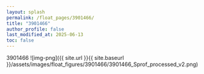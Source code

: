 ```yaml
---
layout: splash
permalink: /float_pages/3901466/
title: "3901466"
author_profile: false
last_modified_at: 2025-06-13
toc: false
---
```

 
3901466
![img-png]({{ site.url }}{{ site.baseurl }}/assets/images/float_figures/3901466/3901466_Sprof_processed_v2.png)
